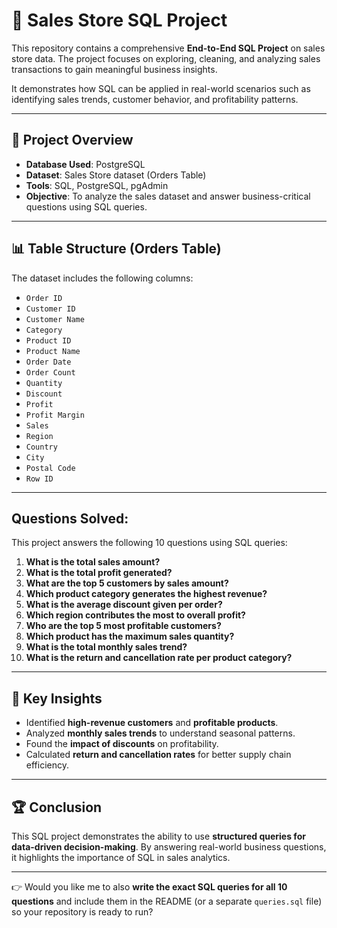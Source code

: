 # 🛒 Sales Store SQL Project

This repository contains a comprehensive **End-to-End SQL Project** on sales store data. The project focuses on exploring, cleaning, and analyzing sales transactions to gain meaningful business insights.

It demonstrates how SQL can be applied in real-world scenarios such as identifying sales trends, customer behavior, and profitability patterns.

---

## 📂 Project Overview

* **Database Used**: PostgreSQL
* **Dataset**: Sales Store dataset (Orders Table)
* **Tools**: SQL, PostgreSQL, pgAdmin
* **Objective**: To analyze the sales dataset and answer business-critical questions using SQL queries.

---

## 📊 Table Structure (Orders Table)

The dataset includes the following columns:

* `Order ID`
* `Customer ID`
* `Customer Name`
* `Category`
* `Product ID`
* `Product Name`
* `Order Date`
* `Order Count`
* `Quantity`
* `Discount`
* `Profit`
* `Profit Margin`
* `Sales`
* `Region`
* `Country`
* `City`
* `Postal Code`
* `Row ID`

---

##  Questions Solved:

This project answers the following 10 questions using SQL queries:

1. **What is the total sales amount?**
2. **What is the total profit generated?**
3. **What are the top 5 customers by sales amount?**
4. **Which product category generates the highest revenue?**
5. **What is the average discount given per order?**
6. **Which region contributes the most to overall profit?**
7. **Who are the top 5 most profitable customers?**
8. **Which product has the maximum sales quantity?**
9. **What is the total monthly sales trend?**
10. **What is the return and cancellation rate per product category?**

---

## 🚀 Key Insights

* Identified **high-revenue customers** and **profitable products**.
* Analyzed **monthly sales trends** to understand seasonal patterns.
* Found the **impact of discounts** on profitability.
* Calculated **return and cancellation rates** for better supply chain efficiency.

---


## 🏆 Conclusion

This SQL project demonstrates the ability to use **structured queries for data-driven decision-making**. By answering real-world business questions, it highlights the importance of SQL in sales analytics.

---

👉 Would you like me to also **write the exact SQL queries for all 10 questions** and include them in the README (or a separate `queries.sql` file) so your repository is ready to run?
